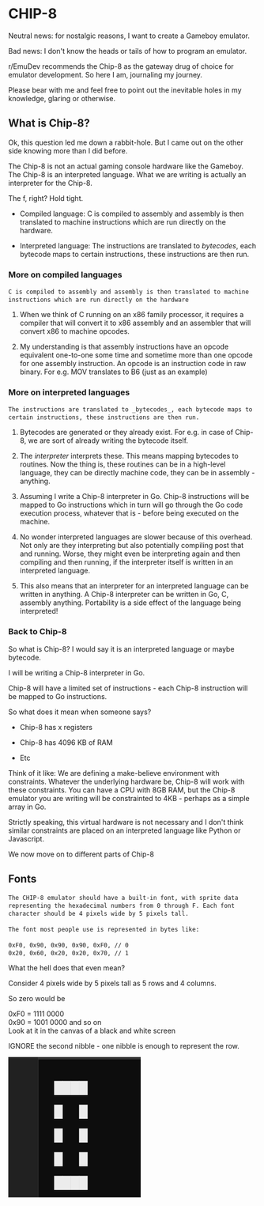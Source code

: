 # CHIP-8

Neutral news: for nostalgic reasons, I want to create a Gameboy emulator.

Bad news: I don't know the heads or tails of how to program an emulator.

r/EmuDev recommends the Chip-8 as the gateway drug of choice for emulator development. So here I am, journaling my journey.

Please bear with me and feel free to point out the inevitable holes in my knowledge, glaring or otherwise.

## What is Chip-8?

Ok, this question led me down a rabbit-hole. But I came out on the other side knowing more than I did before. 

The Chip-8 is not an actual gaming console hardware like the Gameboy. The Chip-8 is an interpreted language. What we are writing is actually an interpreter for the Chip-8.

The f, right? Hold tight.

-  Compiled language: C is compiled to assembly and assembly is then translated to machine instructions which are run directly on the hardware.

- Interpreted language: The instructions are translated to _bytecodes_, each bytecode maps to certain instructions, these instructions are then run.

### More on compiled languages
```
C is compiled to assembly and assembly is then translated to machine instructions which are run directly on the hardware
```
1. When we think of C running on an x86 family processor, it requires a compiler that will convert it to x86 assembly and an assembler that will convert x86 to machine opcodes.

2. My understanding is that assembly instructions have an opcode equivalent one-to-one some time and sometime more than one opcode for one assembly instruction. An opcode is an instruction code in raw binary. For e.g. MOV translates to B6 (just as an example)




### More on interpreted languages

```
The instructions are translated to _bytecodes_, each bytecode maps to certain instructions, these instructions are then run.
```

1. Bytecodes are generated or they already exist. For e.g. in case of Chip-8, we are sort of already writing the bytecode itself.

2. The _interpreter_ interprets these. This means mapping bytecodes to routines. Now the thing is, these routines can be in a high-level language, they can be directly machine code, they can be in assembly - anything.

3. Assuming I write a Chip-8 interpreter in Go. Chip-8 instructions will be mapped to Go instructions which in turn will go through the Go code execution process, whatever that is - before being executed on the machine.

4. No wonder interpreted languages are slower because of this overhead. Not only are they interpreting but also potentially compiling post that and running. Worse, they might even be interpreting again and then compiling and then running, if the interpreter itself is written in an interpreted language.

5. This also means that an interpreter for an interpreted language can be written in anything. A Chip-8 interpreter can be written in Go, C, assembly anything. Portability is a side effect of the language being interpreted!


### Back to Chip-8

So what is Chip-8? I would say it is an interpreted language or maybe bytecode.

I will be writing a Chip-8 interpreter in Go.

Chip-8 will have a limited set of instructions - each Chip-8 instruction will be mapped to Go instructions.

So what does it mean when someone says?

- Chip-8 has x registers

- Chip-8 has 4096 KB of RAM

- Etc


Think of it like: We are defining a make-believe environment with constraints. Whatever the underlying hardware be, Chip-8 will work with these constraints. You can have a CPU with 8GB RAM, but the Chip-8 emulator you are writing will be constrainted to 4KB - perhaps as a simple array in Go.

Strictly speaking, this virtual hardware is not necessary and I don't think similar constraints are placed on an interpreted language like Python or Javascript.

We now move on to different parts of Chip-8

## Fonts
```
The CHIP-8 emulator should have a built-in font, with sprite data representing the hexadecimal numbers from 0 through F. Each font character should be 4 pixels wide by 5 pixels tall.

The font most people use is represented in bytes like:

0xF0, 0x90, 0x90, 0x90, 0xF0, // 0
0x20, 0x60, 0x20, 0x20, 0x70, // 1
```

What the hell does that even mean?

Consider 4 pixels wide by 5 pixels tall as 5 rows and 4 columns.

So zero would be

0xF0 = 1111 0000 <br>
0x90 = 1001 0000
and so on <br>
Look at it in the canvas of a black and white screen

IGNORE the second nibble - one nibble is enough to represent the row.

![alt text](image.png)

